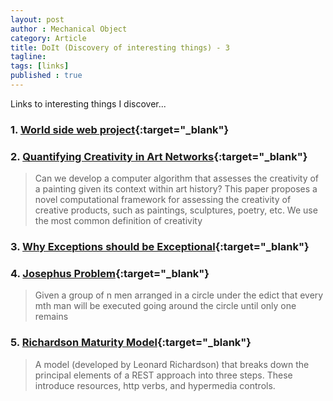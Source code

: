 ```yaml
---
layout: post
author : Mechanical Object
category: Article
title: DoIt (Discovery of interesting things) - 3
tagline: 
tags: [links]
published : true
--- 
```

Links to interesting things I discover...

<!--more-->

### 1. [World side web project](http://line-mode.cern.ch/www/hypertext/WWW/TheProject.html){:target="_blank"}

### 2. [Quantifying Creativity in Art Networks](https://arxiv.org/abs/1506.00711){:target="_blank"}

>Can we develop a computer algorithm that assesses the creativity of a painting given 
>its context within art history? This paper proposes a novel computational framework for 
>assessing the creativity of creative products, such as paintings, sculptures, poetry, etc. We use the most common definition of creativity

### 3. [Why Exceptions should be Exceptional](http://mattwarren.org/2016/12/20/Why-Exceptions-should-be-Exceptional/){:target="_blank"}

### 4. [Josephus Problem](http://mathworld.wolfram.com/JosephusProblem.html){:target="_blank"}

>Given a group of n men arranged in a circle under the edict that every mth man will be executed 
>going around the circle until only one remains

### 5. [Richardson Maturity Model](https://martinfowler.com/articles/richardsonMaturityModel.html){:target="_blank"}

> A model (developed by Leonard Richardson) that breaks down the principal elements of a REST 
> approach into three steps. These introduce resources, http verbs, and hypermedia controls. 



